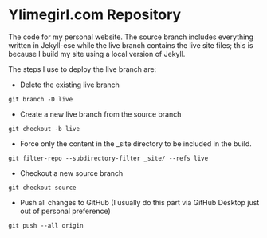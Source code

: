 # Ylimegirl.com Repository
The code for my personal website. The source branch includes everything written in Jekyll-ese while the live branch contains the live site files; this is because I build my site using a local version of Jekyll.

The steps I use to deploy the live branch are:

- Delete the existing live branch

`git branch -D live`

- Create a new live branch from the source branch

`git checkout -b live`

- Force only the content in the \_site directory to be included in the build.

`git filter-repo --subdirectory-filter _site/ --refs live`

- Checkout a new source branch

`git checkout source`

- Push all changes to GitHub (I usually do this part via GitHub Desktop just out of personal preference)

`git push --all origin`